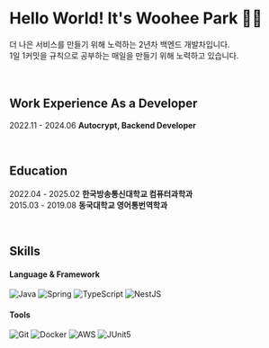 # Hello World! It's Woohee Park 🙇‍♂️
더 나은 서비스를 만들기 위해 노력하는 2년차 백엔드 개발차입니다. <br>
1일 1커밋을 규칙으로 공부하는 매일을 만들기 위해 노력하고 있습니다. <br><br><br>

## Work Experience As a Developer
2022.11 - 2024.06 **Autocrypt, Backend Developer**

<br>

## Education
2022.04 - 2025.02 **한국방송통신대학교 컴퓨터과학과** <br>
2015.03 - 2019.08 **동국대학교 영어통번역학과**

<br>

## Skills
#### Language & Framework
![Java](https://img.shields.io/badge/Java-007396.svg?&style=for-the-badge&logo=Java&logoColor=white)
![Spring](https://img.shields.io/badge/Spring-6DB33F.svg?&style=for-the-badge&logo=Spring&logoColor=white)
![TypeScript](https://img.shields.io/badge/typescript-3178C6.svg?&style=for-the-badge&logo=typescript&logoColor=white)
![NestJS](https://img.shields.io/badge/nestjs-E0234E.svg?&style=for-the-badge&logo=github&logoColor=white)
#### Tools
![Git](https://img.shields.io/badge/Git-181717.svg?&style=for-the-badge&logo=github&logoColor=white)
![Docker](https://img.shields.io/badge/docker-2496ED.svg?&style=for-the-badge&logo=docker&logoColor=white)
![AWS](https://img.shields.io/badge/AWS-232F3E.svg?&style=for-the-badge&logo=amazonwebservices&logoColor=white)
![JUnit5](https://img.shields.io/badge/junit5-25A162.svg?&style=for-the-badge&logo=junit5&logoColor=white)

